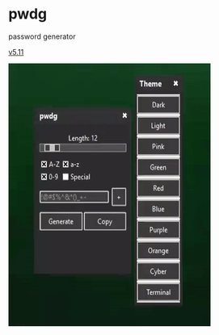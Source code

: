 # pwdg
password generator<p>

[v5.11](https://github.com/ashtray01/pwdg/releases/download/5.10/pwdg5.11.zip)

![5.10](https://github.com/ashtray01/pwdg/blob/main/scr/5.10.gif)
